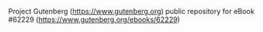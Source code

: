 Project Gutenberg (https://www.gutenberg.org) public repository for
eBook #62229 (https://www.gutenberg.org/ebooks/62229)
